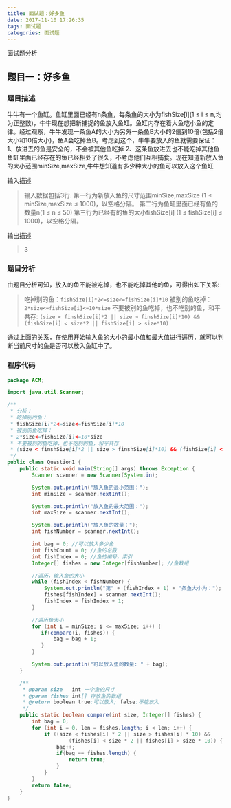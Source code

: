```yaml
---
title: 面试题：好多鱼
date: 2017-11-10 17:26:35
tags: 面试题
categories: 面试题
---
```

面试题分析
<!--more-->
## 题目一：好多鱼
### 题目描述
牛牛有一个鱼缸。鱼缸里面已经有n条鱼，每条鱼的大小为fishSize[i](1 ≤ i ≤ n,均为正整数)，牛牛现在想把新捕捉的鱼放入鱼缸。鱼缸内存在着大鱼吃小鱼的定律。经过观察，牛牛发现一条鱼A的大小为另外一条鱼B大小的2倍到10倍(包括2倍大小和10倍大小)，鱼A会吃掉鱼B。考虑到这个，牛牛要放入的鱼就需要保证：
1、放进去的鱼是安全的，不会被其他鱼吃掉
2、这条鱼放进去也不能吃掉其他鱼
鱼缸里面已经存在的鱼已经相处了很久，不考虑他们互相捕食。现在知道新放入鱼的大小范围minSize,maxSize,牛牛想知道有多少种大小的鱼可以放入这个鱼缸

输入描述

> 输入数据包括3行.
第一行为新放入鱼的尺寸范围minSize,maxSize (1 ≤ minSize,maxSize ≤ 1000)，以空格分隔。
第二行为鱼缸里面已经有鱼的数量n(1 ≤ n ≤ 50)
第三行为已经有的鱼的大小fishSize[i] (1 ≤ fishSize[i] ≤ 1000)，以空格分隔。

输出描述

> 3

### 题目分析

由题目分析可知，放入的鱼不能被吃掉，也不能吃掉其他的鱼，可得出如下关系:

>吃掉别的鱼：`fishSize[i]*2<=size<=fishSize[i]*10`
被别的鱼吃掉：`2*size<=fishSize[i]<=10*size`
不要被别的鱼吃掉，也不吃别的鱼，和平共存:
`(size < finshSize[i]*2 || size > finshSize[i]*10) && (fishSize[i] < size*2 || fishSize[i] > size*10)`

通过上面的关系，在使用开始输入鱼的大小的最小值和最大值进行遍历，就可以判断当前尺寸的鱼是否可以放入鱼缸中了。


### 程序代码
``` java
package ACM;

import java.util.Scanner;

/**
 * 分析：
 * 吃掉别的鱼：
 * fishSize[i]*2<=size<=fishSize[i]*10
 * 被别的鱼吃掉：
 * 2*size<=fishSize[i]<=10*size
 * 不要被别的鱼吃掉，也不吃别的鱼，和平共存
 * (size < finshSize[i]*2 || size > finshSize[i]*10) && (fishSize[i] < size*2 || fishSize[i] > size*10)
 */
public class Question1 {
    public static void main(String[] args) throws Exception {
        Scanner scanner = new Scanner(System.in);

        System.out.println("放入鱼的最小范围：");
        int minSize = scanner.nextInt();

        System.out.println("放入鱼的最大范围：");
        int maxSize = scanner.nextInt();

        System.out.println("放入鱼的数量：");
        int fishNumber = scanner.nextInt();

        int bag = 0; //可以放入多少鱼
        int fishCount = 0; //鱼的总数
        int fishIndex = 0; //鱼的编号，索引
        Integer[] fishes = new Integer[fishNumber]; //鱼数组

        //遍历，输入鱼的大小
        while (fishIndex < fishNumber) {
            System.out.println("第" + (fishIndex + 1) + "条鱼大小为：");
            fishes[fishIndex] = scanner.nextInt();
            fishIndex = fishIndex + 1;
        }

        //遍历鱼大小
        for (int i = minSize; i <= maxSize; i++) {
           if(compare(i, fishes)) {
               bag = bag + 1;
           }
        }

        System.out.println("可以放入鱼的数量: " + bag);
    }

    /**
     * @param size   int 一个鱼的尺寸
     * @param fishes int[] 存放鱼的数组
     * @return boolean true:可以放入; false:不能放入
     */
    public static boolean compare(int size, Integer[] fishes) {
        int bag = 0;
        for (int i = 0, len = fishes.length; i < len; i++) {
            if ((size < fishes[i] * 2 || size > fishes[i] * 10) &&
                    (fishes[i] < size * 2 || fishes[i] > size * 10)) {
                bag++;
                if(bag == fishes.length) {
                    return true;
                }
            }
        }
        return false;
    }
}

```